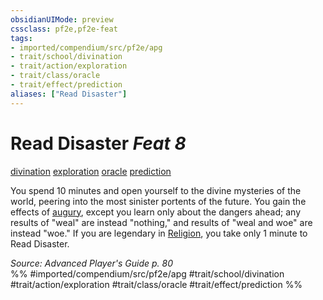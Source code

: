 ```yaml
---
obsidianUIMode: preview
cssclass: pf2e,pf2e-feat
tags:
- imported/compendium/src/pf2e/apg
- trait/school/divination
- trait/action/exploration
- trait/class/oracle
- trait/effect/prediction
aliases: ["Read Disaster"]
---
```

# Read Disaster  *Feat 8*  
[divination](divination.md)  [exploration](exploration.md)  [oracle](rules/traits/oracle-apg.md)  [prediction](prediction.md)  


You spend 10 minutes and open yourself to the divine mysteries of the world, peering into the most sinister portents of the future. You gain the effects of [augury](../spells/augury.md), except you learn only about the dangers ahead; any results of "weal" are instead "nothing," and results of "weal and woe" are instead "woe." If you are legendary in [Religion](../skills.md#Religion), you take only 1 minute to Read Disaster.

*Source: Advanced Player's Guide p. 80*  
%% #imported/compendium/src/pf2e/apg #trait/school/divination #trait/action/exploration #trait/class/oracle #trait/effect/prediction %%